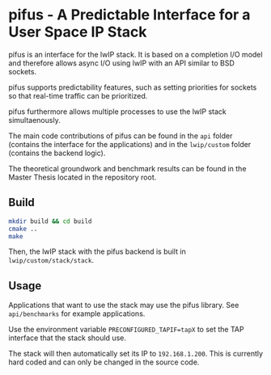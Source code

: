 # pifus - A Predictable Interface for a User Space IP Stack

pifus is an interface for the lwIP stack. 
It is based on a completion I/O model and therefore allows async I/O using lwIP with an API similar to BSD sockets.

pifus supports predictability features, such as setting priorities for sockets so that real-time traffic can be 
prioritized. 

pifus furthermore allows multiple processes to use the lwIP stack 
simultaenously.

The main code contributions of pifus can be found in the `api` folder (contains the interface for the applications) and in the `lwip/custom` folder (contains the backend logic).

The theoretical groundwork and benchmark results can be found in the Master Thesis located in the repository root.

## Build
```bash
mkdir build && cd build
cmake ..
make
```

Then, the lwIP stack with the pifus backend is built in `lwip/custom/stack/stack`. 

## Usage
Applications that want to use the stack may use the pifus library. 
See `api/benchmarks` for example applications.

Use the environment variable `PRECONFIGURED_TAPIF=tapX` to set the TAP interface 
that the stack should use. 

The stack will then automatically set its IP to `192.168.1.200`. 
This is currently hard coded and can only be changed in the source code.